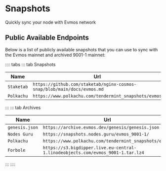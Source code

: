 # Snapshots

Quickly sync your node with Evmos network

## Public Available Endpoints

Below is a list of publicly available snapshots that you can use to sync with the Evmos mainnet and
archived 9001-1 mainnet:

<!-- markdown-link-check-disable -->
:::: tabs
::: tab Snapshots

| Name       | Url                                                                     |
| -----------|------------------------------------------------------------------------ |
| `Staketab` | `https://github.com/staketab/nginx-cosmos-snap/blob/main/docs/evmos.md` |
| `Polkachu` | `https://www.polkachu.com/tendermint_snapshots/evmos`                   |
:::
::: tab Archives
<!-- markdown-link-check-disable -->

| Name           | Url                                                                             |
| ---------------|---------------------------------------------------------------------------------|
| `genesis.json` | `https://archive.evmos.dev/genesis/genesis.json`                                |
| `Nodes Guru`   | `https://snapshots.nodes.guru/evmos_9001-1/`                                    |
| `Polkachu`     | `https://www.polkachu.com/tendermint_snapshots/evmos`                           |
| `Forbole`      | `https://s3.bigdipper.live.eu-central-1.linodeobjects.com/evmos_9001-1.tar.lz4` |
:::
::::
